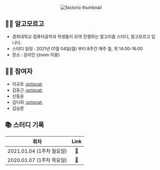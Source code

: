 
 <p align="center">
  <img src="https://user-images.githubusercontent.com/40848918/103416238-23703d00-4bc9-11eb-93f7-494ef7ea9eb5.png" alt="factorio thumbnail"/>
</p> 



## 👨‍💻 알고모르고
- 경희대학교 컴퓨터공학과 학생들이 모여 진행하는 알고리즘 스터디, 알고모르고 입니다.
- 스터디 일정 : 2021년 01월 04일(월) 부터 8주간 매주 월, 목 14:00-16:00
- 장소 : 온라인 (zoom 이용)

## 🙋‍♀️ 참여자
- 이규호 [:octocat:](https://github.com/GyuhoLee)
- 김동근 [:octocat:](https://github.com/Kim-DongGeun)
- 신동윤 
- 김다희 [:octocat:](https://github.com/warmwhiten)
- 김승환 

## 📚 스터디 기록

|           회차            |               Link           |           
| :-----------------------: | :-------------------------------: | 
| 2021.01.04 (1주차 월요일) | [:link:](./210104/210104.md) |
| 2020.01.07 (1주차 목요일) | [:link:](./210107/210107.md) | 
